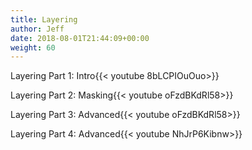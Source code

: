 ```yaml
---
title: Layering
author: Jeff
date: 2018-08-01T21:44:09+00:00
weight: 60
---
```


Layering Part 1: Intro{{< youtube 8bLCPIOuOuo>}}

Layering Part 2: Masking{{< youtube oFzdBKdRl58>}}

Layering Part 3: Advanced{{< youtube oFzdBKdRl58>}}

Layering Part 4: Advanced{{< youtube NhJrP6Kibnw>}}
